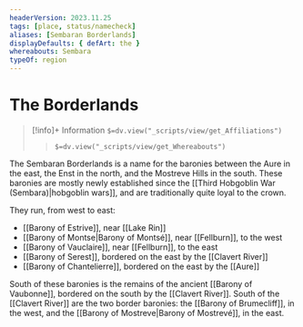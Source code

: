 ```yaml
---
headerVersion: 2023.11.25
tags: [place, status/namecheck]
aliases: [Sembaran Borderlands]
displayDefaults: { defArt: the }
whereabouts: Sembara
typeOf: region
---
```

# The Borderlands
>[!info]+ Information
> `$=dv.view("_scripts/view/get_Affiliations")`
>> `$=dv.view("_scripts/view/get_Whereabouts")`

The Sembaran Borderlands is a name for the baronies between the Aure in the east, the Enst in the north, and the Mostreve Hills in the south. These baronies are mostly newly established since the [[Third Hobgoblin War (Sembara)|hobgoblin wars]], and are traditionally quite loyal to the crown. 

They run, from west to east: 
* [[Barony of Estrive]], near [[Lake Rin]]
* [[Barony of Montse|Barony of Montsé]], near [[Fellburn]], to the west
* [[Barony of Vauclaire]], near [[Fellburn]], to the east
* [[Barony of Serest]],  bordered on the east by the [[Clavert River]]
* [[Barony of Chantelierre]], bordered on the east by the [[Aure]]

South of these baronies is the remains of the ancient [[Barony of Vaubonne]], bordered on the south by the [[Clavert River]].  South of the [[Clavert River]] are the two border baronies: the [[Barony of Brumecliff]], in the west, and the [[Barony of Mostreve|Barony of Mostrevé]], in the east.